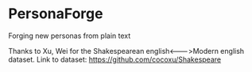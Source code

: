 # PersonaForge
Forging new personas from plain text

Thanks to Xu, Wei for the Shakespearean english<--->Modern english dataset.
Link to dataset: https://github.com/cocoxu/Shakespeare
